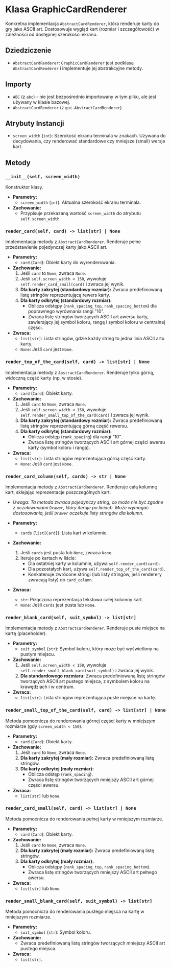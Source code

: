 # Klasa GraphicCardRenderer

Konkretna implementacja `AbstractCardRenderer`, która renderuje karty do gry jako ASCII art. Dostosowuje wygląd kart (rozmiar i szczegółowość) w zależności od dostępnej szerokości ekranu.

## Dziedziczenie

*   `AbstractCardRenderer`: `GraphicCardRenderer` jest podklasą `AbstractCardRenderer` i implementuje jej abstrakcyjne metody.

## Importy

*   `ABC` (z `abc`) - nie jest bezpośrednio importowany w tym pliku, ale jest używany w klasie bazowej.
*   `AbstractCardRenderer` (z `gui.AbstractCardRenderer`)

## Atrybuty Instancji

*   `screen_width` (`int`): Szerokość ekranu terminala w znakach. Używana do decydowania, czy renderować standardowe czy mniejsze (small) wersje kart.

## Metody

### `__init__(self, screen_width)`
Konstruktor klasy.

*   **Parametry:**
    *   `screen_width` (`int`): Aktualna szerokość ekranu terminala.
*   **Zachowanie:**
    *   Przypisuje przekazaną wartość `screen_width` do atrybutu `self.screen_width`.

### `render_card(self, card) -> list[str] | None`
Implementacja metody z `AbstractCardRenderer`. Renderuje pełne przedstawienie pojedynczej karty jako ASCII art.

*   **Parametry:**
    *   `card` (`Card`): Obiekt karty do wyrenderowania.
*   **Zachowanie:**
    1.  Jeśli `card` to `None`, zwraca `None`.
    2.  Jeśli `self.screen_width < 150`, wywołuje `self.render_card_small(card)` i zwraca jej wynik.
    3.  **Dla karty zakrytej (standardowy rozmiar):** Zwraca predefiniowaną listę stringów reprezentującą rewers karty.
    4.  **Dla karty odkrytej (standardowy rozmiar):**
        *   Oblicza odstępy (`rank_spacing_top`, `rank_spacing_bottom`) dla poprawnego wyrównania rangi "10".
        *   Zwraca listę stringów tworzących ASCII art awersu karty, zawierający jej symbol koloru, rangę i symbol koloru w centralnej części.
*   **Zwraca:**
    *   `list[str]`: Lista stringów, gdzie każdy string to jedna linia ASCII artu karty.
    *   `None`: Jeśli `card` jest `None`.

### `render_top_of_the_card(self, card) -> list[str] | None`
Implementacja metody z `AbstractCardRenderer`. Renderuje tylko górną, widoczną część karty (np. w stosie).

*   **Parametry:**
    *   `card` (`Card`): Obiekt karty.
*   **Zachowanie:**
    1.  Jeśli `card` to `None`, zwraca `None`.
    2.  Jeśli `self.screen_width < 150`, wywołuje `self.render_small_top_of_the_card(card)` i zwraca jej wynik.
    3.  **Dla karty zakrytej (standardowy rozmiar):** Zwraca predefiniowaną listę stringów reprezentującą górną część rewersu.
    4.  **Dla karty odkrytej (standardowy rozmiar):**
        *   Oblicza odstęp (`rank_spacing`) dla rangi "10".
        *   Zwraca listę stringów tworzących ASCII art górnej części awersu karty (symbol koloru i ranga).
*   **Zwraca:**
    *   `list[str]`: Lista stringów reprezentująca górną część karty.
    *   `None`: Jeśli `card` jest `None`.

### `render_card_column(self, cards) -> str | None`
Implementacja metody z `AbstractCardRenderer`. Renderuje całą kolumnę kart, sklejając reprezentacje poszczególnych kart.
*   *Uwaga: Ta metoda zwraca pojedynczy string, co może nie być zgodne z oczekiwaniami `Drawer`, który iteruje po liniach. Może wymagać dostosowania, jeśli `Drawer` oczekuje listy stringów dla kolumn.*

*   **Parametry:**
    *   `cards` (`list[Card]`): Lista kart w kolumnie.
*   **Zachowanie:**
    1.  Jeśli `cards` jest pusta lub `None`, zwraca `None`.
    2.  Iteruje po kartach w liście:
        *   Dla ostatniej karty w kolumnie, używa `self.render_card(card)`.
        *   Dla pozostałych kart, używa `self.render_top_of_the_card(card)`.
        *   Konkatenuje zwrócone stringi (lub listy stringów, jeśli renderery zwracają listy) do `card_column`.
*   **Zwraca:**
    *   `str`: Połączona reprezentacja tekstowa całej kolumny kart.
    *   `None`: Jeśli `cards` jest pusta lub `None`.

### `render_blank_card(self, suit_symbol) -> list[str]`
Implementacja metody z `AbstractCardRenderer`. Renderuje puste miejsce na kartę (placeholder).

*   **Parametry:**
    *   `suit_symbol` (`str`): Symbol koloru, który może być wyświetlony na pustym miejscu.
*   **Zachowanie:**
    1.  Jeśli `self.screen_width < 150`, wywołuje `self.render_small_blank_card(suit_symbol)` i zwraca jej wynik.
    2.  **Dla standardowego rozmiaru:** Zwraca predefiniowaną listę stringów tworzących ASCII art pustego miejsca, z symbolem koloru na krawędziach i w centrum.
*   **Zwraca:**
    *   `list[str]`: Lista stringów reprezentująca puste miejsce na kartę.

### `render_small_top_of_the_card(self, card) -> list[str] | None`
Metoda pomocnicza do renderowania górnej części karty w mniejszym rozmiarze (gdy `screen_width < 150`).

*   **Parametry:**
    *   `card` (`Card`): Obiekt karty.
*   **Zachowanie:**
    1.  Jeśli `card` to `None`, zwraca `None`.
    2.  **Dla karty zakrytej (mały rozmiar):** Zwraca predefiniowaną listę stringów.
    3.  **Dla karty odkrytej (mały rozmiar):**
        *   Oblicza odstęp (`rank_spacing`).
        *   Zwraca listę stringów tworzących mniejszy ASCII art górnej części awersu.
*   **Zwraca:**
    *   `list[str]` lub `None`.

### `render_card_small(self, card) -> list[str] | None`
Metoda pomocnicza do renderowania pełnej karty w mniejszym rozmiarze.

*   **Parametry:**
    *   `card` (`Card`): Obiekt karty.
*   **Zachowanie:**
    1.  Jeśli `card` to `None`, zwraca `None`.
    2.  **Dla karty zakrytej (mały rozmiar):** Zwraca predefiniowaną listę stringów.
    3.  **Dla karty odkrytej (mały rozmiar):**
        *   Oblicza odstępy (`rank_spacing_top`, `rank_spacing_bottom`).
        *   Zwraca listę stringów tworzących mniejszy ASCII art pełnego awersu.
*   **Zwraca:**
    *   `list[str]` lub `None`.

### `render_small_blank_card(self, suit_symbol) -> list[str]`
Metoda pomocnicza do renderowania pustego miejsca na kartę w mniejszym rozmiarze.

*   **Parametry:**
    *   `suit_symbol` (`str`): Symbol koloru.
*   **Zachowanie:**
    *   Zwraca predefiniowaną listę stringów tworzących mniejszy ASCII art pustego miejsca.
*   **Zwraca:**
    *   `list[str]`.